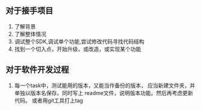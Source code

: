 
## 对于接手项目
1. 了解背景
2. 了解整体情况
3. 调试整个SDK,调试单个功能,尝试修改代码寻找代码结构
4. 找到一个切入点，开始升级，或改造，或实现某个功能


## 对于软件开发过程
1. 每一个task中，测试能用的版本，又能当作备份的版本，
应当新建文件夹，并单独以版本名保存。同时写上
readme文件，说明版本功能。然后再考虑更新代码。
或者用git工具打上tag
